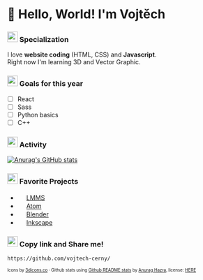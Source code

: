 # 👋 Hello, World! I'm Vojtěch

### <img src="https://github.com/vojtech-cerny/vojtech-cerny/raw/main/assets/target-dynamic-color.png" style="width: 24px"/> Specialization
I love **website coding** (HTML, CSS) and **Javascript**. <br>
Right now I'm learning 3D and Vector Graphic. <br>

### <img src="https://github.com/vojtech-cerny/vojtech-cerny/raw/main/assets/flag-dynamic-color.png" style="width: 24px"/> Goals for this year
- [ ] React
- [ ] Sass
- [ ] Python basics
- [ ] C++

### <img src="https://github.com/vojtech-cerny/vojtech-cerny/raw/main/assets/flash-dynamic-color.png" style="width: 24px"/> Activity
[![Anurag's GitHub stats](https://github-readme-stats.vercel.app/api?username=vojtech-cerny&title_color=e76f51&text_color=f4a261&hide_border=true&bg_color=264653&show_icons=false)](https://github.com/anuraghazra/github-readme-stats)

### <img src="https://github.com/vojtech-cerny/vojtech-cerny/raw/main/assets/star-dynamic-color.png" style="width: 24px"/> Favorite Projects
- <img src="https://github.com/vojtech-cerny/vojtech-cerny/raw/main/assets/music-dynamic-color.png" style="width: 16px"/> [LMMS](https://github.com/LMMS/lmms)
- <img src="https://github.com/vojtech-cerny/vojtech-cerny/raw/main/assets/computer-dynamic-color.png" style="width: 16px"/> [Atom](https://github.com/atom/atom)
- <img src="https://github.com/vojtech-cerny/vojtech-cerny/raw/main/assets/3d-dynamic-color.png" style="width: 16px"/> [Blender](https://github.com/blender/blender)
- <img src="https://github.com/vojtech-cerny/vojtech-cerny/raw/main/assets/brush-dynamic-color.png" style="width: 16px"/> [Inkscape](https://github.com/inkscape/inkscape)

### <img src="https://github.com/vojtech-cerny/vojtech-cerny/raw/main/assets/megaphone-dynamic-color.png" style="width: 24px"/> Copy link and Share me!
```
https://github.com/vojtech-cerny/
```
<sup><sub>Icons by [3dicons.co](https://3dicons.co/) · Github stats using [Github README stats](https://github.com/anuraghazra/github-readme-stats) by [Anurag Hazra](https://github.com/anuraghazra), license: [HERE](https://github.com/anuraghazra/github-readme-stats/blob/master/LICENSE)</sub></sup>
